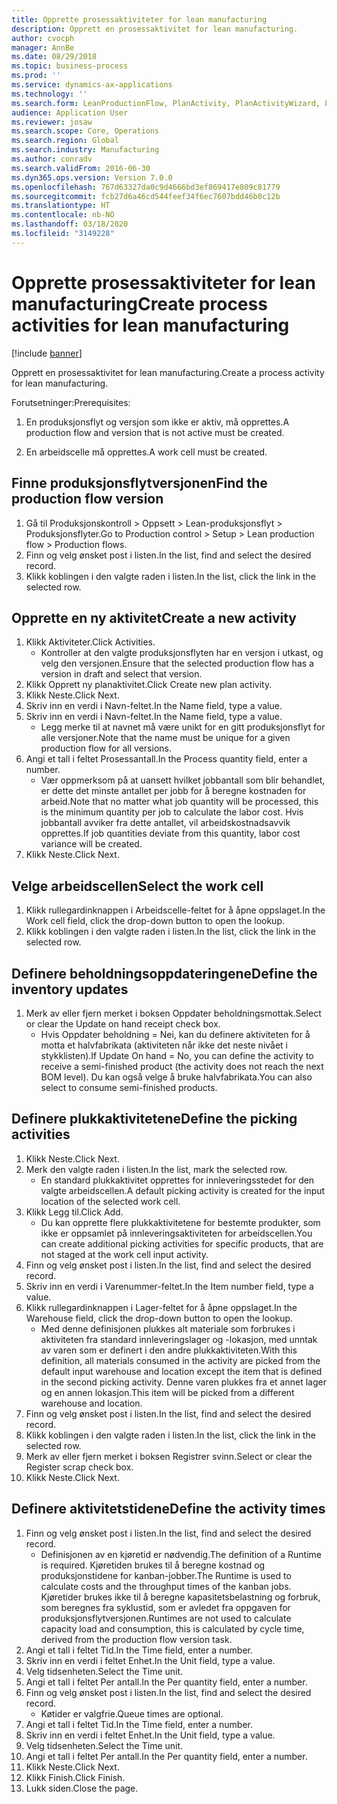```yaml
---
title: Opprette prosessaktiviteter for lean manufacturing
description: Opprett en prosessaktivitet for lean manufacturing.
author: cvocph
manager: AnnBe
ms.date: 08/29/2018
ms.topic: business-process
ms.prod: ''
ms.service: dynamics-ax-applications
ms.technology: ''
ms.search.form: LeanProductionFlow, PlanActivity, PlanActivityWizard, LeanWorkCellLookup, InventLocationIdLookup
audience: Application User
ms.reviewer: josaw
ms.search.scope: Core, Operations
ms.search.region: Global
ms.search.industry: Manufacturing
ms.author: conradv
ms.search.validFrom: 2016-06-30
ms.dyn365.ops.version: Version 7.0.0
ms.openlocfilehash: 767d63327da0c9d4666bd3ef869417e809c81779
ms.sourcegitcommit: fcb27d6a46cd544feef34f6ec7607bdd46b0c12b
ms.translationtype: HT
ms.contentlocale: nb-NO
ms.lasthandoff: 03/18/2020
ms.locfileid: "3149228"
---
```

# <a name="create-process-activities-for-lean-manufacturing"></a><span data-ttu-id="8b0f8-103">Opprette prosessaktiviteter for lean manufacturing</span><span class="sxs-lookup"><span data-stu-id="8b0f8-103">Create process activities for lean manufacturing</span></span>

[!include [banner](../../includes/banner.md)]

<span data-ttu-id="8b0f8-104">Opprett en prosessaktivitet for lean manufacturing.</span><span class="sxs-lookup"><span data-stu-id="8b0f8-104">Create a process activity for lean manufacturing.</span></span> 

<span data-ttu-id="8b0f8-105">Forutsetninger:</span><span class="sxs-lookup"><span data-stu-id="8b0f8-105">Prerequisites:</span></span> 

1. <span data-ttu-id="8b0f8-106">En produksjonsflyt og versjon som ikke er aktiv, må opprettes.</span><span class="sxs-lookup"><span data-stu-id="8b0f8-106">A production flow and version that is not active must be created.</span></span>

2. <span data-ttu-id="8b0f8-107">En arbeidscelle må opprettes.</span><span class="sxs-lookup"><span data-stu-id="8b0f8-107">A work cell must be created.</span></span>


## <a name="find-the-production-flow-version"></a><span data-ttu-id="8b0f8-108">Finne produksjonsflytversjonen</span><span class="sxs-lookup"><span data-stu-id="8b0f8-108">Find the production flow version</span></span>
1. <span data-ttu-id="8b0f8-109">Gå til Produksjonskontroll > Oppsett > Lean-produksjonsflyt > Produksjonsflyter.</span><span class="sxs-lookup"><span data-stu-id="8b0f8-109">Go to Production control > Setup > Lean production flow > Production flows.</span></span>
2. <span data-ttu-id="8b0f8-110">Finn og velg ønsket post i listen.</span><span class="sxs-lookup"><span data-stu-id="8b0f8-110">In the list, find and select the desired record.</span></span>
3. <span data-ttu-id="8b0f8-111">Klikk koblingen i den valgte raden i listen.</span><span class="sxs-lookup"><span data-stu-id="8b0f8-111">In the list, click the link in the selected row.</span></span>

## <a name="create-a-new-activity"></a><span data-ttu-id="8b0f8-112">Opprette en ny aktivitet</span><span class="sxs-lookup"><span data-stu-id="8b0f8-112">Create a new activity</span></span>
1. <span data-ttu-id="8b0f8-113">Klikk Aktiviteter.</span><span class="sxs-lookup"><span data-stu-id="8b0f8-113">Click Activities.</span></span>
    * <span data-ttu-id="8b0f8-114">Kontroller at den valgte produksjonsflyten har en versjon i utkast, og velg den versjonen.</span><span class="sxs-lookup"><span data-stu-id="8b0f8-114">Ensure that the selected production flow has a version in draft and select that version.</span></span>  
2. <span data-ttu-id="8b0f8-115">Klikk Opprett ny planaktivitet.</span><span class="sxs-lookup"><span data-stu-id="8b0f8-115">Click Create new plan activity.</span></span>
3. <span data-ttu-id="8b0f8-116">Klikk Neste.</span><span class="sxs-lookup"><span data-stu-id="8b0f8-116">Click Next.</span></span>
4. <span data-ttu-id="8b0f8-117">Skriv inn en verdi i Navn-feltet.</span><span class="sxs-lookup"><span data-stu-id="8b0f8-117">In the Name field, type a value.</span></span>
5. <span data-ttu-id="8b0f8-118">Skriv inn en verdi i Navn-feltet.</span><span class="sxs-lookup"><span data-stu-id="8b0f8-118">In the Name field, type a value.</span></span>
    * <span data-ttu-id="8b0f8-119">Legg merke til at navnet må være unikt for en gitt produksjonsflyt for alle versjoner.</span><span class="sxs-lookup"><span data-stu-id="8b0f8-119">Note that the name must be unique for a given production flow for all versions.</span></span>  
6. <span data-ttu-id="8b0f8-120">Angi et tall i feltet Prosessantall.</span><span class="sxs-lookup"><span data-stu-id="8b0f8-120">In the Process quantity field, enter a number.</span></span>
    * <span data-ttu-id="8b0f8-121">Vær oppmerksom på at uansett hvilket jobbantall som blir behandlet, er dette det minste antallet per jobb for å beregne kostnaden for arbeid.</span><span class="sxs-lookup"><span data-stu-id="8b0f8-121">Note that no matter what job quantity will be processed, this is the minimum quantity per job to calculate the labor cost.</span></span> <span data-ttu-id="8b0f8-122">Hvis jobbantall avviker fra dette antallet, vil arbeidskostnadsavvik opprettes.</span><span class="sxs-lookup"><span data-stu-id="8b0f8-122">If job quantities deviate from this quantity, labor cost variance will be created.</span></span>  
7. <span data-ttu-id="8b0f8-123">Klikk Neste.</span><span class="sxs-lookup"><span data-stu-id="8b0f8-123">Click Next.</span></span>

## <a name="select-the-work-cell"></a><span data-ttu-id="8b0f8-124">Velge arbeidscellen</span><span class="sxs-lookup"><span data-stu-id="8b0f8-124">Select the work cell</span></span>
1. <span data-ttu-id="8b0f8-125">Klikk rullegardinknappen i Arbeidscelle-feltet for å åpne oppslaget.</span><span class="sxs-lookup"><span data-stu-id="8b0f8-125">In the Work cell field, click the drop-down button to open the lookup.</span></span>
2. <span data-ttu-id="8b0f8-126">Klikk koblingen i den valgte raden i listen.</span><span class="sxs-lookup"><span data-stu-id="8b0f8-126">In the list, click the link in the selected row.</span></span>

## <a name="define-the-inventory-updates"></a><span data-ttu-id="8b0f8-127">Definere beholdningsoppdateringene</span><span class="sxs-lookup"><span data-stu-id="8b0f8-127">Define the inventory updates</span></span>
1. <span data-ttu-id="8b0f8-128">Merk av eller fjern merket i boksen Oppdater beholdningsmottak.</span><span class="sxs-lookup"><span data-stu-id="8b0f8-128">Select or clear the Update on hand receipt check box.</span></span>
    * <span data-ttu-id="8b0f8-129">Hvis Oppdater beholdning = Nei, kan du definere aktiviteten for å motta et halvfabrikata (aktiviteten når ikke det neste nivået i stykklisten).</span><span class="sxs-lookup"><span data-stu-id="8b0f8-129">If Update On hand = No, you can define the activity to receive a semi-finished product (the activity does not reach the next BOM level).</span></span>    <span data-ttu-id="8b0f8-130">Du kan også velge å bruke halvfabrikata.</span><span class="sxs-lookup"><span data-stu-id="8b0f8-130">You can also select to consume semi-finished products.</span></span>  

## <a name="define-the-picking-activities"></a><span data-ttu-id="8b0f8-131">Definere plukkaktivitetene</span><span class="sxs-lookup"><span data-stu-id="8b0f8-131">Define the picking activities</span></span>
1. <span data-ttu-id="8b0f8-132">Klikk Neste.</span><span class="sxs-lookup"><span data-stu-id="8b0f8-132">Click Next.</span></span>
2. <span data-ttu-id="8b0f8-133">Merk den valgte raden i listen.</span><span class="sxs-lookup"><span data-stu-id="8b0f8-133">In the list, mark the selected row.</span></span>
    * <span data-ttu-id="8b0f8-134">En standard plukkaktivitet opprettes for innleveringsstedet for den valgte arbeidscellen.</span><span class="sxs-lookup"><span data-stu-id="8b0f8-134">A default picking activity is created for the input location of the selected work cell.</span></span>  
3. <span data-ttu-id="8b0f8-135">Klikk Legg til.</span><span class="sxs-lookup"><span data-stu-id="8b0f8-135">Click Add.</span></span>
    * <span data-ttu-id="8b0f8-136">Du kan opprette flere plukkaktivitetene for bestemte produkter, som ikke er oppsamlet på innleveringsaktiviteten for arbeidscellen.</span><span class="sxs-lookup"><span data-stu-id="8b0f8-136">You can create additional picking activities for specific products, that are not staged at the work cell input activity.</span></span>  
4. <span data-ttu-id="8b0f8-137">Finn og velg ønsket post i listen.</span><span class="sxs-lookup"><span data-stu-id="8b0f8-137">In the list, find and select the desired record.</span></span>
5. <span data-ttu-id="8b0f8-138">Skriv inn en verdi i Varenummer-feltet.</span><span class="sxs-lookup"><span data-stu-id="8b0f8-138">In the Item number field, type a value.</span></span>
6. <span data-ttu-id="8b0f8-139">Klikk rullegardinknappen i Lager-feltet for å åpne oppslaget.</span><span class="sxs-lookup"><span data-stu-id="8b0f8-139">In the Warehouse field, click the drop-down button to open the lookup.</span></span>
    * <span data-ttu-id="8b0f8-140">Med denne definisjonen plukkes alt materiale som forbrukes i aktiviteten fra standard innleveringslager og -lokasjon, med unntak av varen som er definert i den andre plukkaktiviteten.</span><span class="sxs-lookup"><span data-stu-id="8b0f8-140">With this definition, all materials consumed in the activity are picked from the default input warehouse and location except the item that is defined in the second picking activity.</span></span> <span data-ttu-id="8b0f8-141">Denne varen plukkes fra et annet lager og en annen lokasjon.</span><span class="sxs-lookup"><span data-stu-id="8b0f8-141">This item will be picked from a different warehouse and location.</span></span>  
7. <span data-ttu-id="8b0f8-142">Finn og velg ønsket post i listen.</span><span class="sxs-lookup"><span data-stu-id="8b0f8-142">In the list, find and select the desired record.</span></span>
8. <span data-ttu-id="8b0f8-143">Klikk koblingen i den valgte raden i listen.</span><span class="sxs-lookup"><span data-stu-id="8b0f8-143">In the list, click the link in the selected row.</span></span>
9. <span data-ttu-id="8b0f8-144">Merk av eller fjern merket i boksen Registrer svinn.</span><span class="sxs-lookup"><span data-stu-id="8b0f8-144">Select or clear the Register scrap check box.</span></span>
10. <span data-ttu-id="8b0f8-145">Klikk Neste.</span><span class="sxs-lookup"><span data-stu-id="8b0f8-145">Click Next.</span></span>

## <a name="define-the-activity-times"></a><span data-ttu-id="8b0f8-146">Definere aktivitetstidene</span><span class="sxs-lookup"><span data-stu-id="8b0f8-146">Define the activity times</span></span>
1. <span data-ttu-id="8b0f8-147">Finn og velg ønsket post i listen.</span><span class="sxs-lookup"><span data-stu-id="8b0f8-147">In the list, find and select the desired record.</span></span>
    * <span data-ttu-id="8b0f8-148">Definisjonen av en kjøretid er nødvendig.</span><span class="sxs-lookup"><span data-stu-id="8b0f8-148">The definition of a Runtime is required.</span></span> <span data-ttu-id="8b0f8-149">Kjøretiden brukes til å beregne kostnad og produksjonstidene for kanban-jobber.</span><span class="sxs-lookup"><span data-stu-id="8b0f8-149">The Runtime is used to calculate costs and the throughput times of the kanban jobs.</span></span> <span data-ttu-id="8b0f8-150">Kjøretider brukes ikke til å beregne kapasitetsbelastning og forbruk, som beregnes fra syklustid, som er avledet fra oppgaven for produksjonsflytversjonen.</span><span class="sxs-lookup"><span data-stu-id="8b0f8-150">Runtimes are not used to calculate capacity load and consumption, this is calculated by cycle time, derived from the production flow version task.</span></span>  
2. <span data-ttu-id="8b0f8-151">Angi et tall i feltet Tid.</span><span class="sxs-lookup"><span data-stu-id="8b0f8-151">In the Time field, enter a number.</span></span>
3. <span data-ttu-id="8b0f8-152">Skriv inn en verdi i feltet Enhet.</span><span class="sxs-lookup"><span data-stu-id="8b0f8-152">In the Unit field, type a value.</span></span>
4. <span data-ttu-id="8b0f8-153">Velg tidsenheten.</span><span class="sxs-lookup"><span data-stu-id="8b0f8-153">Select the Time unit.</span></span>
5. <span data-ttu-id="8b0f8-154">Angi et tall i feltet Per antall.</span><span class="sxs-lookup"><span data-stu-id="8b0f8-154">In the Per quantity field, enter a number.</span></span>
6. <span data-ttu-id="8b0f8-155">Finn og velg ønsket post i listen.</span><span class="sxs-lookup"><span data-stu-id="8b0f8-155">In the list, find and select the desired record.</span></span>
    * <span data-ttu-id="8b0f8-156">Køtider er valgfrie.</span><span class="sxs-lookup"><span data-stu-id="8b0f8-156">Queue times are optional.</span></span>  
7. <span data-ttu-id="8b0f8-157">Angi et tall i feltet Tid.</span><span class="sxs-lookup"><span data-stu-id="8b0f8-157">In the Time field, enter a number.</span></span>
8. <span data-ttu-id="8b0f8-158">Skriv inn en verdi i feltet Enhet.</span><span class="sxs-lookup"><span data-stu-id="8b0f8-158">In the Unit field, type a value.</span></span>
9. <span data-ttu-id="8b0f8-159">Velg tidsenheten.</span><span class="sxs-lookup"><span data-stu-id="8b0f8-159">Select the Time unit.</span></span>
10. <span data-ttu-id="8b0f8-160">Angi et tall i feltet Per antall.</span><span class="sxs-lookup"><span data-stu-id="8b0f8-160">In the Per quantity field, enter a number.</span></span>
11. <span data-ttu-id="8b0f8-161">Klikk Neste.</span><span class="sxs-lookup"><span data-stu-id="8b0f8-161">Click Next.</span></span>
12. <span data-ttu-id="8b0f8-162">Klikk Finish.</span><span class="sxs-lookup"><span data-stu-id="8b0f8-162">Click Finish.</span></span>
13. <span data-ttu-id="8b0f8-163">Lukk siden.</span><span class="sxs-lookup"><span data-stu-id="8b0f8-163">Close the page.</span></span>


